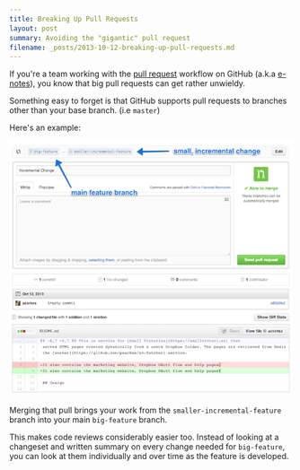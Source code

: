 ```yaml
---
title: Breaking Up Pull Requests
layout: post
summary: Avoiding the "gigantic" pull request
filename: _posts/2013-10-12-breaking-up-pull-requests.md
---
```


If you're a team working with the [pull request](https://help.github.com/articles/using-pull-requests)
workflow on GitHub (a.k.a [e-notes](https://twitter.com/Huth/status/378306063520374784)),
you know that big pull requests can get rather unwieldy.

Something easy to forget is that GitHub supports pull requests to branches
other than your base branch. (i.e `master`)

Here's an example:

<img src="/static/img/prs/pull-request-example.png" class="img-responsive">

Merging that pull brings your work from the `smaller-incremental-feature`
branch into your main `big-feature` branch.

This makes code reviews considerably easier too. Instead of looking at a
changeset and written summary on every change needed for `big-feature`,
you can look at them individually and over time as the feature is
developed.
